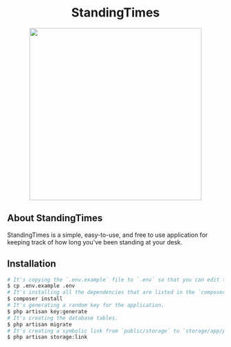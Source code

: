 <h1 align="center">StandingTimes</h1>

<p align="center"><img style="fill: white" src="https://raw.githubusercontent.com/Zenonik/StandingTimes/master/public/img/logo.svg" width="400"></p>

## About StandingTimes

StandingTimes is a simple, easy-to-use, and free to use application for keeping track of how long you've been standing at your desk.

## Installation

```bash
# It's copying the `.env.example` file to `.env` so that you can edit the environment variables.
$ cp .env.example .env
# It's installing all the dependencies that are listed in the `composer.json` file.
$ composer install
# It's generating a random key for the application.
$ php artisan key:generate
# It's creating the database tables.
$ php artisan migrate
# It's creating a symbolic link from `public/storage` to `storage/app/public`.
$ php artisan storage:link
```
